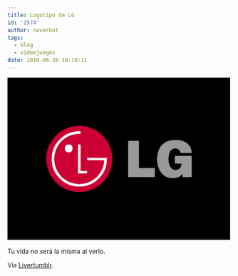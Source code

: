 ```yaml
---
title: Logotipo de LG
id: '2574'
author: neverbot
tags:
  - blog
  - videojuegos
date: 2010-06-26 18:10:11
---
```


[![](./logotipo-de-lg/LG.gif "LG")](./logotipo-de-lg/LG.gif)

Tu vida no será la misma al verlo.

Vía [Livertumblr](http://livercake.tumblr.com/post/731585526/tu-vida-no-sera-la-misma-al-verlo-y-a-giulianop).
